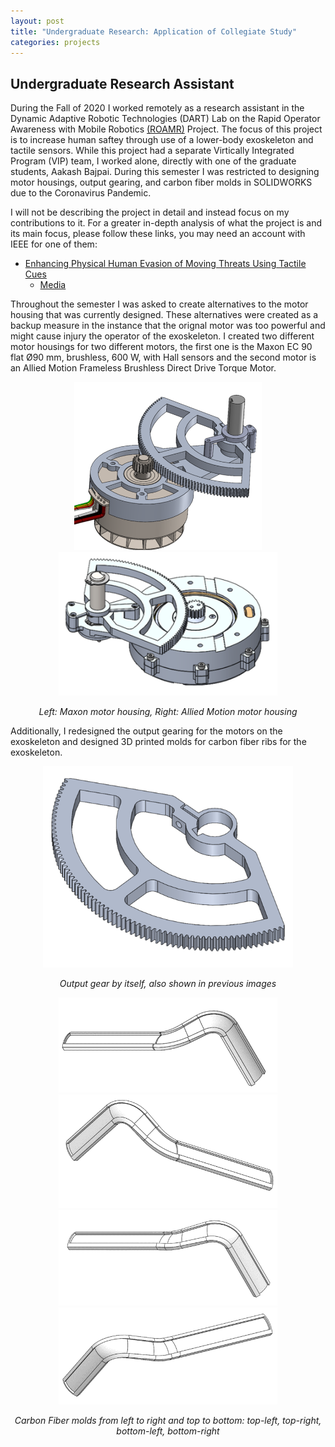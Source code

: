 ```yaml
---
layout: post
title: "Undergraduate Research: Application of Collegiate Study"
categories: projects
---
```


## Undergraduate Research Assistant
During the Fall of 2020 I worked remotely as a research assistant in the Dynamic Adaptive Robotic Technologies (DART) Lab on the Rapid Operator Awareness with Mobile Robotics [(ROAMR)](https://sites.gatech.edu/dart-lab/research/) Project. The focus of this project is to increase human saftey through use of a lower-body exoskeleton and tactile sensors. While this project had a separate Virtically Integrated Program (VIP) team, I worked alone, directly with one of the graduate students, Aakash Bajpai. During this semester I was restricted to designing motor housings, output gearing, and carbon fiber molds in SOLIDWORKS due to the Coronavirus Pandemic.

I will not be describing the project in detail and instead focus on my contributions to it. For a greater in-depth analysis of what the project is and its main focus, please follow these links, you may need an account with IEEE for one of them:
- [Enhancing Physical Human Evasion of Moving Threats Using Tactile Cues](https://ieeexplore.ieee.org/document/8943999)
  - [Media](https://www.youtube.com/watch?v=v_ta9MbeRus)

Throughout the semester I was asked to create alternatives to the motor housing that was currently designed. These alternatives were created as a backup measure in the instance that the orignal motor was too powerful and might cause injury the operator of the exoskeleton. I created two different motor housings for two different motors, the first one is the Maxon EC 90 flat Ø90 mm, brushless, 600 W, with Hall sensors and the second motor is an Allied Motion Frameless Brushless Direct Drive Torque Motor.

<p align="center">
  <img src="https://github.com/b-mangel/Website/blob/main/docs/portfolio/_posts/_assets/maxon_motor_pic.png?raw=true" width=300 />
  <img src="https://github.com/b-mangel/Website/blob/main/docs/portfolio/_posts/_assets/8mm_alliedDrive_pic.png?raw=true" width=350 />
</p>

<p align="center">
  <i>Left: Maxon motor housing, Right: Allied Motion motor housing</i>
</p>

Additionally, I redesigned the output gearing for the motors on the exoskeleton and designed 3D printed molds for carbon fiber ribs for the exoskeleton.

<p align="center">
  <img src="https://github.com/b-mangel/Website/blob/main/docs/portfolio/_posts/_assets/output_gear.png?raw=true" width=400 />
</p>

<p align="center">
  <i>Output gear by itself, also shown in previous images</i>
</p>

<p align="center">
  <img src="https://github.com/b-mangel/Website/blob/main/docs/portfolio/_posts/_assets/top_left_mold.png?raw=true" width=350 />
  <img src="https://github.com/b-mangel/Website/blob/main/docs/portfolio/_posts/_assets/top_right_mold.png?raw=true" width=350 />
  <img src="https://github.com/b-mangel/Website/blob/main/docs/portfolio/_posts/_assets/bottom_left_mold.png?raw=true" width=350 />
  <img src="https://github.com/b-mangel/Website/blob/main/docs/portfolio/_posts/_assets/bottom_right_mold.png?raw=true" width=350 />
</p>

<p align="center">
  <i>Carbon Fiber molds from left to right and top to bottom: top-left, top-right, bottom-left, bottom-right</i>
</p>
